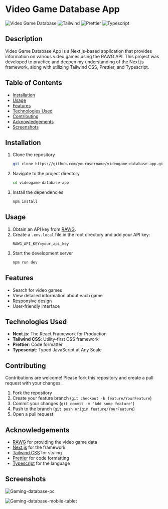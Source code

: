 # Video Game Database App

![Video Game Database](https://img.shields.io/badge/Video%20Game%20Database-Next.js-blue.svg)
![Tailwind](https://img.shields.io/badge/Styled%20with-Tailwind%20CSS-green.svg)
![Prettier](https://img.shields.io/badge/Code%20Formatter-Prettier-orange.svg)
![Typescript](https://img.shields.io/badge/Language-Typescript-blue.svg)

## Description

Video Game Database App is a Next.js-based application that provides information on various video games using the RAWG API. This project was developed to practice and deepen my understanding of the Next.js framework, along with utilizing Tailwind CSS, Prettier, and Typescript.

## Table of Contents

- [Installation](#installation)
- [Usage](#usage)
- [Features](#features)
- [Technologies Used](#technologies-used)
- [Contributing](#contributing)
- [Acknowledgements](#acknowledgements)
- [Screenshots](#screenshots)

## Installation

1. Clone the repository
   ```bash
   git clone https://github.com/yourusername/videogame-database-app.git
   ```
2. Navigate to the project directory
   ```bash
   cd videogame-database-app
   ```
3. Install the dependencies
   ```bash
   npm install
   ```

## Usage

1. Obtain an API key from [RAWG](https://rawg.io/apidocs).
2. Create a `.env.local` file in the root directory and add your API key:
   ```plaintext
   RAWG_API_KEY=your_api_key
   ```
3. Start the development server
   ```bash
   npm run dev
   ```

## Features

- Search for video games
- View detailed information about each game
- Responsive design
- User-friendly interface

## Technologies Used

- **Next.js**: The React Framework for Production
- **Tailwind CSS**: Utility-first CSS framework
- **Prettier**: Code formatter
- **Typescript**: Typed JavaScript at Any Scale

## Contributing

Contributions are welcome! Please fork this repository and create a pull request with your changes.

1. Fork the repository
2. Create your feature branch (`git checkout -b feature/YourFeature`)
3. Commit your changes (`git commit -m 'Add some feature'`)
4. Push to the branch (`git push origin feature/YourFeature`)
5. Open a pull request


## Acknowledgements

- [RAWG](https://rawg.io/) for providing the video game data
- [Next.js](https://nextjs.org/) for the framework
- [Tailwind CSS](https://tailwindcss.com/) for styling
- [Prettier](https://prettier.io/) for code formatting
- [Typescript](https://www.typescriptlang.org/) for the language

## Screenshots

![Gaming-database-pc](https://github.com/tamasposta/Next.js-Gaming-Database/assets/134706837/39b9800f-58db-4d59-b7bc-cd8c515c1d4d)

![Gaming-database-mobile-tablet](https://github.com/tamasposta/Next.js-Gaming-Database/assets/134706837/1cb9534e-b225-45e2-b3a0-de1a5fcf9b22)

